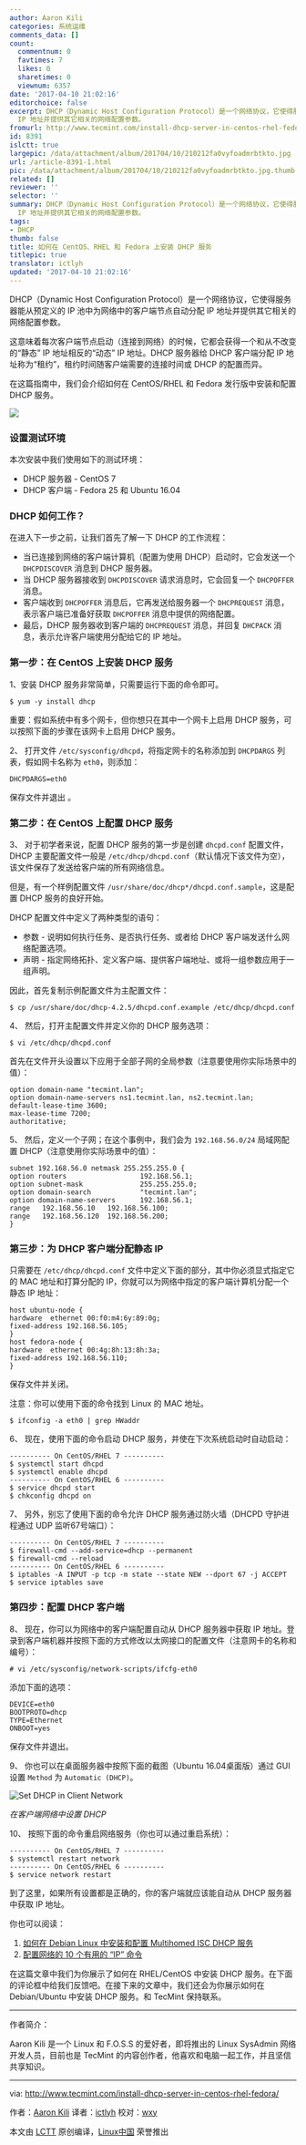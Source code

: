 ```yaml
---
author: Aaron Kili
categories: 系统运维
comments_data: []
count:
  commentnum: 0
  favtimes: 7
  likes: 0
  sharetimes: 0
  viewnum: 6357
date: '2017-04-10 21:02:16'
editorchoice: false
excerpt: DHCP（Dynamic Host Configuration Protocol）是一个网络协议，它使得服务器能从预定义的 IP 池中为网络中的客户端节点自动分配
  IP 地址并提供其它相关的网络配置参数。
fromurl: http://www.tecmint.com/install-dhcp-server-in-centos-rhel-fedora/
id: 8391
islctt: true
largepic: /data/attachment/album/201704/10/210212fa0vyfoadmrbtkto.jpg
url: /article-8391-1.html
pic: /data/attachment/album/201704/10/210212fa0vyfoadmrbtkto.jpg.thumb.jpg
related: []
reviewer: ''
selector: ''
summary: DHCP（Dynamic Host Configuration Protocol）是一个网络协议，它使得服务器能从预定义的 IP 池中为网络中的客户端节点自动分配
  IP 地址并提供其它相关的网络配置参数。
tags:
- DHCP
thumb: false
title: 如何在 CentOS、RHEL 和 Fedora 上安装 DHCP 服务
titlepic: true
translator: ictlyh
updated: '2017-04-10 21:02:16'
---
```


DHCP（Dynamic Host Configuration Protocol）是一个网络协议，它使得服务器能从预定义的 IP 池中为网络中的客户端节点自动分配 IP 地址并提供其它相关的网络配置参数。


这意味着每次客户端节点启动（连接到网络）的时候，它都会获得一个和从不改变的“静态” IP 地址相反的“动态” IP 地址。DHCP 服务器给 DHCP 客户端分配 IP 地址称为“租约”，租约时间随客户端需要的连接时间或 DHCP 的配置而异。


在这篇指南中，我们会介绍如何在 CentOS/RHEL 和 Fedora 发行版中安装和配置 DHCP 服务。


![](/data/attachment/album/201704/10/210212fa0vyfoadmrbtkto.jpg)


### 设置测试环境


本次安装中我们使用如下的测试环境：


* DHCP 服务器 - CentOS 7
* DHCP 客户端 - Fedora 25 和 Ubuntu 16.04


### DHCP 如何工作？


在进入下一步之前，让我们首先了解一下 DHCP 的工作流程：


* 当已连接到网络的客户端计算机（配置为使用 DHCP）启动时，它会发送一个 `DHCPDISCOVER` 消息到 DHCP 服务器。
* 当 DHCP 服务器接收到 `DHCPDISCOVER` 请求消息时，它会回复一个 `DHCPOFFER` 消息。
* 客户端收到 `DHCPOFFER` 消息后，它再发送给服务器一个 `DHCPREQUEST` 消息，表示客户端已准备好获取 `DHCPOFFER` 消息中提供的网络配置。
* 最后，DHCP 服务器收到客户端的 `DHCPREQUEST` 消息，并回复 `DHCPACK` 消息，表示允许客户端使用分配给它的 IP 地址。


### 第一步：在 CentOS 上安装 DHCP 服务


1、安装 DHCP 服务非常简单，只需要运行下面的命令即可。



```
$ yum -y install dhcp

```

重要：假如系统中有多个网卡，但你想只在其中一个网卡上启用 DHCP 服务，可以按照下面的步骤在该网卡上启用 DHCP 服务。


2、 打开文件 `/etc/sysconfig/dhcpd`，将指定网卡的名称添加到 `DHCPDARGS` 列表，假如网卡名称为 `eth0`，则添加：



```
DHCPDARGS=eth0

```

保存文件并退出 。


### 第二步：在 CentOS 上配置 DHCP 服务


3、 对于初学者来说，配置 DHCP 服务的第一步是创建 `dhcpd.conf` 配置文件，DHCP 主要配置文件一般是 `/etc/dhcp/dhcpd.conf`（默认情况下该文件为空），该文件保存了发送给客户端的所有网络信息。


但是，有一个样例配置文件 `/usr/share/doc/dhcp*/dhcpd.conf.sample`，这是配置 DHCP 服务的良好开始。


DHCP 配置文件中定义了两种类型的语句：


* 参数 - 说明如何执行任务、是否执行任务、或者给 DHCP 客户端发送什么网络配置选项。
* 声明 - 指定网络拓扑、定义客户端、提供客户端地址、或将一组参数应用于一组声明。


因此，首先复制示例配置文件为主配置文件：



```
$ cp /usr/share/doc/dhcp-4.2.5/dhcpd.conf.example /etc/dhcp/dhcpd.conf 

```

4、 然后，打开主配置文件并定义你的 DHCP 服务选项：



```
$ vi /etc/dhcp/dhcpd.conf 

```

首先在文件开头设置以下应用于全部子网的全局参数（注意要使用你实际场景中的值）：



```
option domain-name "tecmint.lan";
option domain-name-servers ns1.tecmint.lan, ns2.tecmint.lan;
default-lease-time 3600; 
max-lease-time 7200;
authoritative;

```

5、 然后，定义一个子网；在这个事例中，我们会为 `192.168.56.0/24` 局域网配置 DHCP（注意使用你实际场景中的值）：



```
subnet 192.168.56.0 netmask 255.255.255.0 {
option routers                  192.168.56.1;
option subnet-mask              255.255.255.0;
option domain-search            "tecmint.lan";
option domain-name-servers      192.168.56.1;
range   192.168.56.10   192.168.56.100;
range   192.168.56.120  192.168.56.200;
}

```

### 第三步：为 DHCP 客户端分配静态 IP


只需要在 `/etc/dhcp/dhcpd.conf` 文件中定义下面的部分，其中你必须显式指定它的 MAC 地址和打算分配的 IP，你就可以为网络中指定的客户端计算机分配一个静态 IP 地址：



```
host ubuntu-node {
hardware  ethernet 00:f0:m4:6y:89:0g;
fixed-address 192.168.56.105;
}
host fedora-node {
hardware  ethernet 00:4g:8h:13:8h:3a;
fixed-address 192.168.56.110;
}

```

保存文件并关闭。


注意：你可以使用下面的命令找到 Linux 的 MAC 地址。



```
$ ifconfig -a eth0 | grep HWaddr

```

6、 现在，使用下面的命令启动 DHCP 服务，并使在下次系统启动时自动启动：



```
---------- On CentOS/RHEL 7 ---------- 
$ systemctl start dhcpd
$ systemctl enable dhcpd
---------- On CentOS/RHEL 6 ----------
$ service dhcpd start
$ chkconfig dhcpd on

```

7、 另外，别忘了使用下面的命令允许 DHCP 服务通过防火墙（DHCPD 守护进程通过 UDP 监听67号端口）：



```
---------- On CentOS/RHEL 7 ----------
$ firewall-cmd --add-service=dhcp --permanent 
$ firewall-cmd --reload 
---------- On CentOS/RHEL 6 ----------
$ iptables -A INPUT -p tcp -m state --state NEW --dport 67 -j ACCEPT
$ service iptables save

```

### 第四步：配置 DHCP 客户端


8、 现在，你可以为网络中的客户端配置自动从 DHCP 服务器中获取 IP 地址。登录到客户端机器并按照下面的方式修改以太网接口的配置文件（注意网卡的名称和编号）：



```
# vi /etc/sysconfig/network-scripts/ifcfg-eth0

```

添加下面的选项：



```
DEVICE=eth0
BOOTPROTO=dhcp
TYPE=Ethernet
ONBOOT=yes

```

保存文件并退出。


9、 你也可以在桌面服务器中按照下面的截图（Ubuntu 16.04桌面版）通过 GUI 设置 `Method` 为 `Automatic (DHCP)`。


![Set DHCP in Client Network](/data/attachment/album/201704/10/210218s5wt0qwhjqhjw598.png)


*在客户端网络中设置 DHCP*


10、 按照下面的命令重启网络服务（你也可以通过重启系统）：



```
---------- On CentOS/RHEL 7 ----------
$ systemctl restart network
---------- On CentOS/RHEL 6 ----------
$ service network restart

```

到了这里，如果所有设置都是正确的，你的客户端就应该能自动从 DHCP 服务器中获取 IP 地址。


你也可以阅读：


1. [如何在 Debian Linux 中安装和配置 Multihomed ISC DHCP 服务](http://www.tecmint.com/install-and-configure-multihomed-isc-dhcp-server-on-debian-linux/)
2. [配置网络的 10 个有用的 “IP” 命令](http://www.tecmint.com/ip-command-examples/)


在这篇文章中我们为你展示了如何在 RHEL/CentOS 中安装 DHCP 服务。在下面的评论框中给我们反馈吧。在接下来的文章中，我们还会为你展示如何在 Debian/Ubuntu 中安装 DHCP 服务。和 TecMint 保持联系。




---


作者简介：


Aaron Kili 是一个 Linux 和 F.O.S.S 的爱好者，即将推出的 Linux SysAdmin 网络开发人员，目前也是 TecMint 的内容创作者，他喜欢和电脑一起工作，并且坚信共享知识。




---


via: <http://www.tecmint.com/install-dhcp-server-in-centos-rhel-fedora/>


作者：[Aaron Kili](http://www.tecmint.com/author/aaronkili/) 译者：[ictlyh](https://github.com/ictlyh) 校对：[wxy](https://github.com/wxy)


本文由 [LCTT](https://github.com/LCTT/TranslateProject) 原创编译，[Linux中国](https://linux.cn/) 荣誉推出